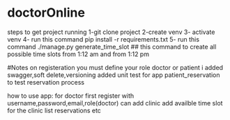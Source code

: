 # doctorOnline
steps to get project running
1-git clone project
2-create venv
3- activate venv
4- run this command pip install -r requirements.txt
5- run this command ./manage.py generate_time_slot  ## this command to create all possible time slots from 1:12 am and from 1:12 pm

#Notes
on registeration you must define your role doctor or patient
i added swagger,soft delete,versioning
added unit test for app patient_reservation to test reservation process 

how to use app:
for doctor
first register with username,password,email,role(doctor)
can add clinic
add availble time slot for the clinic
list reservations etc
